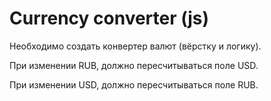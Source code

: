 # Currency converter (js)

Необходимо создать конвертер валют (вёрстку и логику).

При изменении RUB, должно пересчитываться поле USD.

При изменении USD, должно пересчитываться поле RUB.
